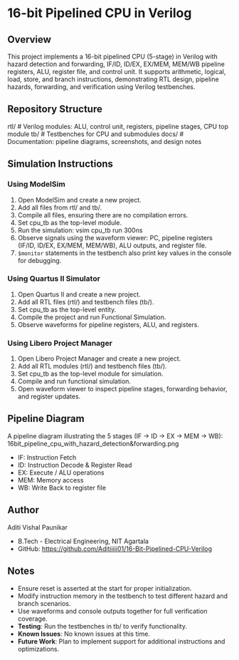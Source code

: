 # 16-bit Pipelined CPU in Verilog

## Overview
This project implements a 16-bit pipelined CPU (5-stage) in Verilog with hazard detection and forwarding, IF/ID, ID/EX, EX/MEM, MEM/WB pipeline registers, ALU, register file, and control unit. It supports arithmetic, logical, load, store, and branch instructions, demonstrating RTL design, pipeline hazards, forwarding, and verification using Verilog testbenches.

## Repository Structure

rtl/ # Verilog modules: ALU, control unit, registers, pipeline stages, CPU top module
tb/ # Testbenches for CPU and submodules
docs/ # Documentation: pipeline diagrams, screenshots, and design notes

## Simulation Instructions
### Using ModelSim
1. Open ModelSim and create a new project.
2. Add all files from rtl/ and tb/.
3. Compile all files, ensuring there are no compilation errors.
4. Set cpu_tb as the top-level module.
5. Run the simulation:
   vsim cpu_tb
   run 300ns
6. Observe signals using the waveform viewer: PC, pipeline registers (IF/ID, ID/EX, EX/MEM, MEM/WB), ALU outputs, and register file.
7. `$monitor` statements in the testbench also print key values in the console for debugging.

### Using Quartus II Simulator
1. Open Quartus II and create a new project.
2. Add all RTL files (rtl/) and testbench files (tb/).
3. Set cpu_tb as the top-level entity.
4. Compile the project and run Functional Simulation.
5. Observe waveforms for pipeline registers, ALU, and registers.

### Using Libero Project Manager
1. Open Libero Project Manager and create a new project.
2. Add all RTL modules (rtl/) and testbench files (tb/).
3. Set cpu_tb as the top-level module for simulation.
4. Compile and run functional simulation.
5. Open waveform viewer to inspect pipeline stages, forwarding behavior, and register updates.

## Pipeline Diagram
A pipeline diagram illustrating the 5 stages (IF → ID → EX → MEM → WB): 16bit_pipeline_cpu_with_hazard_detection&forwarding.png
- IF: Instruction Fetch
- ID: Instruction Decode & Register Read
- EX: Execute / ALU operations
- MEM: Memory access
- WB: Write Back to register file

## Author
Aditi Vishal Paunikar
- B.Tech - Electrical Engineering, NIT Agartala
- GitHub: https://github.com/Aditiiiii01/16-Bit-Pipelined-CPU-Verilog

## Notes
- Ensure reset is asserted at the start for proper initialization.
- Modify instruction memory in the testbench to test different hazard and branch scenarios.
- Use waveforms and console outputs together for full verification coverage.
- **Testing**: Run the testbenches in tb/ to verify functionality.
- **Known Issues**: No known issues at this time.
- **Future Work**: Plan to implement support for additional instructions and optimizations.
